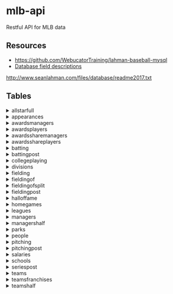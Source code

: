 # mlb-api

Restful API for MLB data

## Resources

* https://github.com/WebucatorTraining/lahman-baseball-mysql
* [Database field descriptions](https://github.com/chadwickbureau/baseballdatabank/blob/master/core/readme2014.txt)


http://www.seanlahman.com/files/database/readme2017.txt


## Tables




<details><summary>allstarfull</summary><br>

<table><tbody>
<tr><td><b>ID</b></td><td>int(11)</td></tr>
<tr><td><b>playerID</b></td><td>varchar(9)</td></tr>
<tr><td><b>yearID</b></td><td>smallint(6)</td></tr>
<tr><td><b>gameNum</b></td><td>smallint(6)</td></tr>
<tr><td><b>gameID</b></td><td>varchar(12)</td></tr>
<tr><td><b>teamID</b></td><td>char(3)</td></tr>
<tr><td><b>team_ID</b></td><td>int(11)</td></tr>
<tr><td><b>lgID</b></td><td>char(2)</td></tr>
<tr><td><b>GP</b></td><td>smallint(6)</td></tr>
<tr><td><b>startingPos</b></td><td>smallint(6)</td></tr>

</tbody></table>



</details>



<details><summary>appearances</summary><br>

<table><tbody>
<tr><td><b>ID</b></td><td>int(11)</td></tr>
<tr><td><b>yearID</b></td><td>smallint(6)</td></tr>
<tr><td><b>teamID</b></td><td>char(3)</td></tr>
<tr><td><b>team_ID</b></td><td>int(11)</td></tr>
<tr><td><b>lgID</b></td><td>char(2)</td></tr>
<tr><td><b>playerID</b></td><td>varchar(9)</td></tr>
<tr><td><b>G_all</b></td><td>smallint(6)</td></tr>
<tr><td><b>GS</b></td><td>smallint(6)</td></tr>
<tr><td><b>G_batting</b></td><td>smallint(6)</td></tr>
<tr><td><b>G_defense</b></td><td>smallint(6)</td></tr>
<tr><td><b>G_p</b></td><td>smallint(6)</td></tr>
<tr><td><b>G_c</b></td><td>smallint(6)</td></tr>
<tr><td><b>G_1b</b></td><td>smallint(6)</td></tr>
<tr><td><b>G_2b</b></td><td>smallint(6)</td></tr>
<tr><td><b>G_3b</b></td><td>smallint(6)</td></tr>
<tr><td><b>G_ss</b></td><td>smallint(6)</td></tr>
<tr><td><b>G_lf</b></td><td>smallint(6)</td></tr>
<tr><td><b>G_cf</b></td><td>smallint(6)</td></tr>
<tr><td><b>G_rf</b></td><td>smallint(6)</td></tr>
<tr><td><b>G_of</b></td><td>smallint(6)</td></tr>
<tr><td><b>G_dh</b></td><td>smallint(6)</td></tr>
<tr><td><b>G_ph</b></td><td>smallint(6)</td></tr>
<tr><td><b>G_pr</b></td><td>smallint(6)</td></tr>

</tbody></table>



</details>



<details><summary>awardsmanagers</summary><br>

<table><tbody>
<tr><td><b>ID</b></td><td>int(11)</td></tr>
<tr><td><b>playerID</b></td><td>varchar(10)</td></tr>
<tr><td><b>awardID</b></td><td>varchar(75)</td></tr>
<tr><td><b>yearID</b></td><td>smallint(6)</td></tr>
<tr><td><b>lgID</b></td><td>char(2)</td></tr>
<tr><td><b>tie</b></td><td>varchar(1)</td></tr>
<tr><td><b>notes</b></td><td>varchar(100)</td></tr>

</tbody></table>



</details>



<details><summary>awardsplayers</summary><br>

<table><tbody>
<tr><td><b>ID</b></td><td>int(11)</td></tr>
<tr><td><b>playerID</b></td><td>varchar(9)</td></tr>
<tr><td><b>awardID</b></td><td>varchar(255)</td></tr>
<tr><td><b>yearID</b></td><td>smallint(6)</td></tr>
<tr><td><b>lgID</b></td><td>char(2)</td></tr>
<tr><td><b>tie</b></td><td>varchar(1)</td></tr>
<tr><td><b>notes</b></td><td>varchar(100)</td></tr>

</tbody></table>



</details>



<details><summary>awardssharemanagers</summary><br>

<table><tbody>
<tr><td><b>ID</b></td><td>int(11)</td></tr>
<tr><td><b>awardID</b></td><td>varchar(25)</td></tr>
<tr><td><b>yearID</b></td><td>smallint(6)</td></tr>
<tr><td><b>lgID</b></td><td>char(2)</td></tr>
<tr><td><b>playerID</b></td><td>varchar(10)</td></tr>
<tr><td><b>pointsWon</b></td><td>smallint(6)</td></tr>
<tr><td><b>pointsMax</b></td><td>smallint(6)</td></tr>
<tr><td><b>votesFirst</b></td><td>smallint(6)</td></tr>

</tbody></table>



</details>



<details><summary>awardsshareplayers</summary><br>

<table><tbody>
<tr><td><b>ID</b></td><td>int(11)</td></tr>
<tr><td><b>awardID</b></td><td>varchar(25)</td></tr>
<tr><td><b>yearID</b></td><td>smallint(6)</td></tr>
<tr><td><b>lgID</b></td><td>char(2)</td></tr>
<tr><td><b>playerID</b></td><td>varchar(9)</td></tr>
<tr><td><b>pointsWon</b></td><td>double</td></tr>
<tr><td><b>pointsMax</b></td><td>smallint(6)</td></tr>
<tr><td><b>votesFirst</b></td><td>double</td></tr>

</tbody></table>



</details>



<details><summary>batting</summary><br>

<table><tbody>
<tr><td><b>ID</b></td><td>int(11)</td></tr>
<tr><td><b>playerID</b></td><td>varchar(9)</td></tr>
<tr><td><b>yearID</b></td><td>smallint(6)</td></tr>
<tr><td><b>stint</b></td><td>smallint(6)</td></tr>
<tr><td><b>teamID</b></td><td>char(3)</td></tr>
<tr><td><b>team_ID</b></td><td>int(11)</td></tr>
<tr><td><b>lgID</b></td><td>char(2)</td></tr>
<tr><td><b>G</b></td><td>smallint(6)</td></tr>
<tr><td><b>G_batting</b></td><td>smallint(6)</td></tr>
<tr><td><b>AB</b></td><td>smallint(6)</td></tr>
<tr><td><b>R</b></td><td>smallint(6)</td></tr>
<tr><td><b>H</b></td><td>smallint(6)</td></tr>
<tr><td><b>2B</b></td><td>smallint(6)</td></tr>
<tr><td><b>3B</b></td><td>smallint(6)</td></tr>
<tr><td><b>HR</b></td><td>smallint(6)</td></tr>
<tr><td><b>RBI</b></td><td>smallint(6)</td></tr>
<tr><td><b>SB</b></td><td>smallint(6)</td></tr>
<tr><td><b>CS</b></td><td>smallint(6)</td></tr>
<tr><td><b>BB</b></td><td>smallint(6)</td></tr>
<tr><td><b>SO</b></td><td>smallint(6)</td></tr>
<tr><td><b>IBB</b></td><td>smallint(6)</td></tr>
<tr><td><b>HBP</b></td><td>smallint(6)</td></tr>
<tr><td><b>SH</b></td><td>smallint(6)</td></tr>
<tr><td><b>SF</b></td><td>smallint(6)</td></tr>
<tr><td><b>GIDP</b></td><td>smallint(6)</td></tr>

</tbody></table>



</details>



<details><summary>battingpost</summary><br>

<table><tbody>
<tr><td><b>ID</b></td><td>int(11)</td></tr>
<tr><td><b>yearID</b></td><td>smallint(6)</td></tr>
<tr><td><b>round</b></td><td>varchar(10)</td></tr>
<tr><td><b>playerID</b></td><td>varchar(9)</td></tr>
<tr><td><b>teamID</b></td><td>char(3)</td></tr>
<tr><td><b>team_ID</b></td><td>int(11)</td></tr>
<tr><td><b>lgID</b></td><td>char(2)</td></tr>
<tr><td><b>G</b></td><td>smallint(6)</td></tr>
<tr><td><b>AB</b></td><td>smallint(6)</td></tr>
<tr><td><b>R</b></td><td>smallint(6)</td></tr>
<tr><td><b>H</b></td><td>smallint(6)</td></tr>
<tr><td><b>2B</b></td><td>smallint(6)</td></tr>
<tr><td><b>3B</b></td><td>smallint(6)</td></tr>
<tr><td><b>HR</b></td><td>smallint(6)</td></tr>
<tr><td><b>RBI</b></td><td>smallint(6)</td></tr>
<tr><td><b>SB</b></td><td>smallint(6)</td></tr>
<tr><td><b>CS</b></td><td>smallint(6)</td></tr>
<tr><td><b>BB</b></td><td>smallint(6)</td></tr>
<tr><td><b>SO</b></td><td>smallint(6)</td></tr>
<tr><td><b>IBB</b></td><td>smallint(6)</td></tr>
<tr><td><b>HBP</b></td><td>smallint(6)</td></tr>
<tr><td><b>SH</b></td><td>smallint(6)</td></tr>
<tr><td><b>SF</b></td><td>smallint(6)</td></tr>
<tr><td><b>GIDP</b></td><td>smallint(6)</td></tr>

</tbody></table>



</details>



<details><summary>collegeplaying</summary><br>

<table><tbody>
<tr><td><b>ID</b></td><td>int(11)</td></tr>
<tr><td><b>playerID</b></td><td>varchar(9)</td></tr>
<tr><td><b>schoolID</b></td><td>varchar(15)</td></tr>
<tr><td><b>yearID</b></td><td>smallint(6)</td></tr>

</tbody></table>



</details>



<details><summary>divisions</summary><br>

<table><tbody>
<tr><td><b>ID</b></td><td>int(11)</td></tr>
<tr><td><b>divID</b></td><td>char(2)</td></tr>
<tr><td><b>lgID</b></td><td>char(2)</td></tr>
<tr><td><b>division</b></td><td>varchar(50)</td></tr>
<tr><td><b>active</b></td><td>char(1)</td></tr>

</tbody></table>



</details>



<details><summary>fielding</summary><br>

<table><tbody>
<tr><td><b>ID</b></td><td>int(11)</td></tr>
<tr><td><b>playerID</b></td><td>varchar(9)</td></tr>
<tr><td><b>yearID</b></td><td>smallint(6)</td></tr>
<tr><td><b>stint</b></td><td>smallint(6)</td></tr>
<tr><td><b>teamID</b></td><td>char(3)</td></tr>
<tr><td><b>team_ID</b></td><td>int(11)</td></tr>
<tr><td><b>lgID</b></td><td>char(2)</td></tr>
<tr><td><b>POS</b></td><td>varchar(2)</td></tr>
<tr><td><b>G</b></td><td>smallint(6)</td></tr>
<tr><td><b>GS</b></td><td>smallint(6)</td></tr>
<tr><td><b>InnOuts</b></td><td>smallint(6)</td></tr>
<tr><td><b>PO</b></td><td>smallint(6)</td></tr>
<tr><td><b>A</b></td><td>smallint(6)</td></tr>
<tr><td><b>E</b></td><td>smallint(6)</td></tr>
<tr><td><b>DP</b></td><td>smallint(6)</td></tr>
<tr><td><b>PB</b></td><td>smallint(6)</td></tr>
<tr><td><b>WP</b></td><td>smallint(6)</td></tr>
<tr><td><b>SB</b></td><td>smallint(6)</td></tr>
<tr><td><b>CS</b></td><td>smallint(6)</td></tr>
<tr><td><b>ZR</b></td><td>double</td></tr>

</tbody></table>



</details>



<details><summary>fieldingof</summary><br>

<table><tbody>
<tr><td><b>ID</b></td><td>int(11)</td></tr>
<tr><td><b>playerID</b></td><td>varchar(9)</td></tr>
<tr><td><b>yearID</b></td><td>smallint(6)</td></tr>
<tr><td><b>stint</b></td><td>smallint(6)</td></tr>
<tr><td><b>Glf</b></td><td>smallint(6)</td></tr>
<tr><td><b>Gcf</b></td><td>smallint(6)</td></tr>
<tr><td><b>Grf</b></td><td>smallint(6)</td></tr>

</tbody></table>



</details>



<details><summary>fieldingofsplit</summary><br>

<table><tbody>
<tr><td><b>ID</b></td><td>int(11)</td></tr>
<tr><td><b>playerID</b></td><td>varchar(9)</td></tr>
<tr><td><b>yearID</b></td><td>smallint(6)</td></tr>
<tr><td><b>stint</b></td><td>smallint(6)</td></tr>
<tr><td><b>teamID</b></td><td>char(3)</td></tr>
<tr><td><b>team_ID</b></td><td>int(11)</td></tr>
<tr><td><b>lgID</b></td><td>char(2)</td></tr>
<tr><td><b>POS</b></td><td>varchar(2)</td></tr>
<tr><td><b>G</b></td><td>smallint(6)</td></tr>
<tr><td><b>GS</b></td><td>smallint(6)</td></tr>
<tr><td><b>InnOuts</b></td><td>smallint(6)</td></tr>
<tr><td><b>PO</b></td><td>smallint(6)</td></tr>
<tr><td><b>A</b></td><td>smallint(6)</td></tr>
<tr><td><b>E</b></td><td>smallint(6)</td></tr>
<tr><td><b>DP</b></td><td>smallint(6)</td></tr>
<tr><td><b>PB</b></td><td>smallint(6)</td></tr>
<tr><td><b>WP</b></td><td>smallint(6)</td></tr>
<tr><td><b>SB</b></td><td>smallint(6)</td></tr>
<tr><td><b>CS</b></td><td>smallint(6)</td></tr>
<tr><td><b>ZR</b></td><td>double</td></tr>

</tbody></table>



</details>



<details><summary>fieldingpost</summary><br>

<table><tbody>
<tr><td><b>ID</b></td><td>int(11)</td></tr>
<tr><td><b>playerID</b></td><td>varchar(9)</td></tr>
<tr><td><b>yearID</b></td><td>smallint(6)</td></tr>
<tr><td><b>teamID</b></td><td>char(3)</td></tr>
<tr><td><b>team_ID</b></td><td>int(11)</td></tr>
<tr><td><b>lgID</b></td><td>char(2)</td></tr>
<tr><td><b>round</b></td><td>varchar(10)</td></tr>
<tr><td><b>POS</b></td><td>varchar(2)</td></tr>
<tr><td><b>G</b></td><td>smallint(6)</td></tr>
<tr><td><b>GS</b></td><td>smallint(6)</td></tr>
<tr><td><b>InnOuts</b></td><td>smallint(6)</td></tr>
<tr><td><b>PO</b></td><td>smallint(6)</td></tr>
<tr><td><b>A</b></td><td>smallint(6)</td></tr>
<tr><td><b>E</b></td><td>smallint(6)</td></tr>
<tr><td><b>DP</b></td><td>smallint(6)</td></tr>
<tr><td><b>TP</b></td><td>smallint(6)</td></tr>
<tr><td><b>PB</b></td><td>smallint(6)</td></tr>
<tr><td><b>SB</b></td><td>smallint(6)</td></tr>
<tr><td><b>CS</b></td><td>smallint(6)</td></tr>

</tbody></table>



</details>



<details><summary>halloffame</summary><br>

<table><tbody>
<tr><td><b>ID</b></td><td>int(11)</td></tr>
<tr><td><b>playerID</b></td><td>varchar(10)</td></tr>
<tr><td><b>yearid</b></td><td>smallint(6)</td></tr>
<tr><td><b>votedBy</b></td><td>varchar(64)</td></tr>
<tr><td><b>ballots</b></td><td>smallint(6)</td></tr>
<tr><td><b>needed</b></td><td>smallint(6)</td></tr>
<tr><td><b>votes</b></td><td>smallint(6)</td></tr>
<tr><td><b>inducted</b></td><td>varchar(1)</td></tr>
<tr><td><b>category</b></td><td>varchar(20)</td></tr>
<tr><td><b>needed_note</b></td><td>varchar(25)</td></tr>

</tbody></table>



</details>



<details><summary>homegames</summary><br>

<table><tbody>
<tr><td><b>ID</b></td><td>int(11)</td></tr>
<tr><td><b>yearkey</b></td><td>int(11)</td></tr>
<tr><td><b>leaguekey</b></td><td>char(2)</td></tr>
<tr><td><b>teamkey</b></td><td>char(3)</td></tr>
<tr><td><b>team_ID</b></td><td>int(11)</td></tr>
<tr><td><b>parkkey</b></td><td>varchar(255)</td></tr>
<tr><td><b>park_ID</b></td><td>int(11)</td></tr>
<tr><td><b>spanfirst</b></td><td>varchar(255)</td></tr>
<tr><td><b>spanlast</b></td><td>varchar(255)</td></tr>
<tr><td><b>games</b></td><td>int(11)</td></tr>
<tr><td><b>openings</b></td><td>int(11)</td></tr>
<tr><td><b>attendance</b></td><td>int(11)</td></tr>
<tr><td><b>spanfirst_date</b></td><td>date</td></tr>
<tr><td><b>spanlast_date</b></td><td>date</td></tr>

</tbody></table>



</details>



<details><summary>leagues</summary><br>

<table><tbody>
<tr><td><b>lgID</b></td><td>char(2)</td></tr>
<tr><td><b>league</b></td><td>varchar(50)</td></tr>
<tr><td><b>active</b></td><td>char(1)</td></tr>

</tbody></table>



</details>



<details><summary>managers</summary><br>

<table><tbody>
<tr><td><b>ID</b></td><td>int(11)</td></tr>
<tr><td><b>playerID</b></td><td>varchar(10)</td></tr>
<tr><td><b>yearID</b></td><td>smallint(6)</td></tr>
<tr><td><b>teamID</b></td><td>char(3)</td></tr>
<tr><td><b>team_ID</b></td><td>int(11)</td></tr>
<tr><td><b>lgID</b></td><td>char(2)</td></tr>
<tr><td><b>inseason</b></td><td>smallint(6)</td></tr>
<tr><td><b>G</b></td><td>smallint(6)</td></tr>
<tr><td><b>W</b></td><td>smallint(6)</td></tr>
<tr><td><b>L</b></td><td>smallint(6)</td></tr>
<tr><td><b>teamRank</b></td><td>smallint(6)</td></tr>
<tr><td><b>plyrMgr</b></td><td>varchar(1)</td></tr>

</tbody></table>



</details>



<details><summary>managershalf</summary><br>

<table><tbody>
<tr><td><b>ID</b></td><td>int(11)</td></tr>
<tr><td><b>playerID</b></td><td>varchar(10)</td></tr>
<tr><td><b>yearID</b></td><td>smallint(6)</td></tr>
<tr><td><b>teamID</b></td><td>char(3)</td></tr>
<tr><td><b>team_ID</b></td><td>int(11)</td></tr>
<tr><td><b>lgID</b></td><td>char(2)</td></tr>
<tr><td><b>inseason</b></td><td>smallint(6)</td></tr>
<tr><td><b>half</b></td><td>smallint(6)</td></tr>
<tr><td><b>G</b></td><td>smallint(6)</td></tr>
<tr><td><b>W</b></td><td>smallint(6)</td></tr>
<tr><td><b>L</b></td><td>smallint(6)</td></tr>
<tr><td><b>teamRank</b></td><td>smallint(6)</td></tr>

</tbody></table>



</details>



<details><summary>parks</summary><br>

<table><tbody>
<tr><td><b>ID</b></td><td>int(11)</td></tr>
<tr><td><b>parkalias</b></td><td>varchar(255)</td></tr>
<tr><td><b>parkkey</b></td><td>varchar(255)</td></tr>
<tr><td><b>parkname</b></td><td>varchar(255)</td></tr>
<tr><td><b>city</b></td><td>varchar(255)</td></tr>
<tr><td><b>state</b></td><td>varchar(255)</td></tr>
<tr><td><b>country</b></td><td>varchar(255)</td></tr>

</tbody></table>



</details>



<details><summary>people</summary><br>

<table><tbody>
<tr><td><b>playerID</b></td><td>varchar(9)</td></tr>
<tr><td><b>birthYear</b></td><td>int(11)</td></tr>
<tr><td><b>birthMonth</b></td><td>int(11)</td></tr>
<tr><td><b>birthDay</b></td><td>int(11)</td></tr>
<tr><td><b>birthCountry</b></td><td>varchar(255)</td></tr>
<tr><td><b>birthState</b></td><td>varchar(255)</td></tr>
<tr><td><b>birthCity</b></td><td>varchar(255)</td></tr>
<tr><td><b>deathYear</b></td><td>int(11)</td></tr>
<tr><td><b>deathMonth</b></td><td>int(11)</td></tr>
<tr><td><b>deathDay</b></td><td>int(11)</td></tr>
<tr><td><b>deathCountry</b></td><td>varchar(255)</td></tr>
<tr><td><b>deathState</b></td><td>varchar(255)</td></tr>
<tr><td><b>deathCity</b></td><td>varchar(255)</td></tr>
<tr><td><b>nameFirst</b></td><td>varchar(255)</td></tr>
<tr><td><b>nameLast</b></td><td>varchar(255)</td></tr>
<tr><td><b>nameGiven</b></td><td>varchar(255)</td></tr>
<tr><td><b>weight</b></td><td>int(11)</td></tr>
<tr><td><b>height</b></td><td>int(11)</td></tr>
<tr><td><b>bats</b></td><td>varchar(255)</td></tr>
<tr><td><b>throws</b></td><td>varchar(255)</td></tr>
<tr><td><b>debut</b></td><td>varchar(255)</td></tr>
<tr><td><b>finalGame</b></td><td>varchar(255)</td></tr>
<tr><td><b>retroID</b></td><td>varchar(255)</td></tr>
<tr><td><b>bbrefID</b></td><td>varchar(255)</td></tr>
<tr><td><b>birth_date</b></td><td>date</td></tr>
<tr><td><b>debut_date</b></td><td>date</td></tr>
<tr><td><b>finalgame_date</b></td><td>date</td></tr>
<tr><td><b>death_date</b></td><td>date</td></tr>

</tbody></table>



</details>



<details><summary>pitching</summary><br>

<table><tbody>
<tr><td><b>ID</b></td><td>int(11)</td></tr>
<tr><td><b>playerID</b></td><td>varchar(9)</td></tr>
<tr><td><b>yearID</b></td><td>smallint(6)</td></tr>
<tr><td><b>stint</b></td><td>smallint(6)</td></tr>
<tr><td><b>teamID</b></td><td>char(3)</td></tr>
<tr><td><b>team_ID</b></td><td>int(11)</td></tr>
<tr><td><b>lgID</b></td><td>char(2)</td></tr>
<tr><td><b>W</b></td><td>smallint(6)</td></tr>
<tr><td><b>L</b></td><td>smallint(6)</td></tr>
<tr><td><b>G</b></td><td>smallint(6)</td></tr>
<tr><td><b>GS</b></td><td>smallint(6)</td></tr>
<tr><td><b>CG</b></td><td>smallint(6)</td></tr>
<tr><td><b>SHO</b></td><td>smallint(6)</td></tr>
<tr><td><b>SV</b></td><td>smallint(6)</td></tr>
<tr><td><b>IPouts</b></td><td>int(11)</td></tr>
<tr><td><b>H</b></td><td>smallint(6)</td></tr>
<tr><td><b>ER</b></td><td>smallint(6)</td></tr>
<tr><td><b>HR</b></td><td>smallint(6)</td></tr>
<tr><td><b>BB</b></td><td>smallint(6)</td></tr>
<tr><td><b>SO</b></td><td>smallint(6)</td></tr>
<tr><td><b>BAOpp</b></td><td>double</td></tr>
<tr><td><b>ERA</b></td><td>double</td></tr>
<tr><td><b>IBB</b></td><td>smallint(6)</td></tr>
<tr><td><b>WP</b></td><td>smallint(6)</td></tr>
<tr><td><b>HBP</b></td><td>smallint(6)</td></tr>
<tr><td><b>BK</b></td><td>smallint(6)</td></tr>
<tr><td><b>BFP</b></td><td>smallint(6)</td></tr>
<tr><td><b>GF</b></td><td>smallint(6)</td></tr>
<tr><td><b>R</b></td><td>smallint(6)</td></tr>
<tr><td><b>SH</b></td><td>smallint(6)</td></tr>
<tr><td><b>SF</b></td><td>smallint(6)</td></tr>
<tr><td><b>GIDP</b></td><td>smallint(6)</td></tr>

</tbody></table>



</details>



<details><summary>pitchingpost</summary><br>

<table><tbody>
<tr><td><b>ID</b></td><td>int(11)</td></tr>
<tr><td><b>playerID</b></td><td>varchar(9)</td></tr>
<tr><td><b>yearID</b></td><td>smallint(6)</td></tr>
<tr><td><b>round</b></td><td>varchar(10)</td></tr>
<tr><td><b>teamID</b></td><td>char(3)</td></tr>
<tr><td><b>team_ID</b></td><td>int(11)</td></tr>
<tr><td><b>lgID</b></td><td>char(2)</td></tr>
<tr><td><b>W</b></td><td>smallint(6)</td></tr>
<tr><td><b>L</b></td><td>smallint(6)</td></tr>
<tr><td><b>G</b></td><td>smallint(6)</td></tr>
<tr><td><b>GS</b></td><td>smallint(6)</td></tr>
<tr><td><b>CG</b></td><td>smallint(6)</td></tr>
<tr><td><b>SHO</b></td><td>smallint(6)</td></tr>
<tr><td><b>SV</b></td><td>smallint(6)</td></tr>
<tr><td><b>IPouts</b></td><td>int(11)</td></tr>
<tr><td><b>H</b></td><td>smallint(6)</td></tr>
<tr><td><b>ER</b></td><td>smallint(6)</td></tr>
<tr><td><b>HR</b></td><td>smallint(6)</td></tr>
<tr><td><b>BB</b></td><td>smallint(6)</td></tr>
<tr><td><b>SO</b></td><td>smallint(6)</td></tr>
<tr><td><b>BAOpp</b></td><td>double</td></tr>
<tr><td><b>ERA</b></td><td>double</td></tr>
<tr><td><b>IBB</b></td><td>smallint(6)</td></tr>
<tr><td><b>WP</b></td><td>smallint(6)</td></tr>
<tr><td><b>HBP</b></td><td>smallint(6)</td></tr>
<tr><td><b>BK</b></td><td>smallint(6)</td></tr>
<tr><td><b>BFP</b></td><td>smallint(6)</td></tr>
<tr><td><b>GF</b></td><td>smallint(6)</td></tr>
<tr><td><b>R</b></td><td>smallint(6)</td></tr>
<tr><td><b>SH</b></td><td>smallint(6)</td></tr>
<tr><td><b>SF</b></td><td>smallint(6)</td></tr>
<tr><td><b>GIDP</b></td><td>smallint(6)</td></tr>

</tbody></table>



</details>



<details><summary>salaries</summary><br>

<table><tbody>
<tr><td><b>ID</b></td><td>int(11)</td></tr>
<tr><td><b>yearID</b></td><td>smallint(6)</td></tr>
<tr><td><b>teamID</b></td><td>char(3)</td></tr>
<tr><td><b>team_ID</b></td><td>int(11)</td></tr>
<tr><td><b>lgID</b></td><td>char(2)</td></tr>
<tr><td><b>playerID</b></td><td>varchar(9)</td></tr>
<tr><td><b>salary</b></td><td>double</td></tr>

</tbody></table>



</details>



<details><summary>schools</summary><br>

<table><tbody>
<tr><td><b>schoolID</b></td><td>varchar(15)</td></tr>
<tr><td><b>name_full</b></td><td>varchar(255)</td></tr>
<tr><td><b>city</b></td><td>varchar(55)</td></tr>
<tr><td><b>state</b></td><td>varchar(55)</td></tr>
<tr><td><b>country</b></td><td>varchar(55)</td></tr>

</tbody></table>



</details>



<details><summary>seriespost</summary><br>

<table><tbody>
<tr><td><b>ID</b></td><td>int(11)</td></tr>
<tr><td><b>yearID</b></td><td>smallint(6)</td></tr>
<tr><td><b>round</b></td><td>varchar(5)</td></tr>
<tr><td><b>teamIDwinner</b></td><td>varchar(3)</td></tr>
<tr><td><b>lgIDwinner</b></td><td>varchar(2)</td></tr>
<tr><td><b>team_IDwinner</b></td><td>int(11)</td></tr>
<tr><td><b>teamIDloser</b></td><td>varchar(3)</td></tr>
<tr><td><b>team_IDloser</b></td><td>int(11)</td></tr>
<tr><td><b>lgIDloser</b></td><td>varchar(2)</td></tr>
<tr><td><b>wins</b></td><td>smallint(6)</td></tr>
<tr><td><b>losses</b></td><td>smallint(6)</td></tr>
<tr><td><b>ties</b></td><td>smallint(6)</td></tr>

</tbody></table>



</details>



<details><summary>teams</summary><br>

<table><tbody>
<tr><td><b>ID</b></td><td>int(11)</td></tr>
<tr><td><b>yearID</b></td><td>smallint(6)</td></tr>
<tr><td><b>lgID</b></td><td>char(2)</td></tr>
<tr><td><b>teamID</b></td><td>char(3)</td></tr>
<tr><td><b>franchID</b></td><td>varchar(3)</td></tr>
<tr><td><b>divID</b></td><td>char(1)</td></tr>
<tr><td><b>div_ID</b></td><td>int(11)</td></tr>
<tr><td><b>teamRank</b></td><td>smallint(6)</td></tr>
<tr><td><b>G</b></td><td>smallint(6)</td></tr>
<tr><td><b>Ghome</b></td><td>smallint(6)</td></tr>
<tr><td><b>W</b></td><td>smallint(6)</td></tr>
<tr><td><b>L</b></td><td>smallint(6)</td></tr>
<tr><td><b>DivWin</b></td><td>varchar(1)</td></tr>
<tr><td><b>WCWin</b></td><td>varchar(1)</td></tr>
<tr><td><b>LgWin</b></td><td>varchar(1)</td></tr>
<tr><td><b>WSWin</b></td><td>varchar(1)</td></tr>
<tr><td><b>R</b></td><td>smallint(6)</td></tr>
<tr><td><b>AB</b></td><td>smallint(6)</td></tr>
<tr><td><b>H</b></td><td>smallint(6)</td></tr>
<tr><td><b>2B</b></td><td>smallint(6)</td></tr>
<tr><td><b>3B</b></td><td>smallint(6)</td></tr>
<tr><td><b>HR</b></td><td>smallint(6)</td></tr>
<tr><td><b>BB</b></td><td>smallint(6)</td></tr>
<tr><td><b>SO</b></td><td>smallint(6)</td></tr>
<tr><td><b>SB</b></td><td>smallint(6)</td></tr>
<tr><td><b>CS</b></td><td>smallint(6)</td></tr>
<tr><td><b>HBP</b></td><td>smallint(6)</td></tr>
<tr><td><b>SF</b></td><td>smallint(6)</td></tr>
<tr><td><b>RA</b></td><td>smallint(6)</td></tr>
<tr><td><b>ER</b></td><td>smallint(6)</td></tr>
<tr><td><b>ERA</b></td><td>double</td></tr>
<tr><td><b>CG</b></td><td>smallint(6)</td></tr>
<tr><td><b>SHO</b></td><td>smallint(6)</td></tr>
<tr><td><b>SV</b></td><td>smallint(6)</td></tr>
<tr><td><b>IPouts</b></td><td>int(11)</td></tr>
<tr><td><b>HA</b></td><td>smallint(6)</td></tr>
<tr><td><b>HRA</b></td><td>smallint(6)</td></tr>
<tr><td><b>BBA</b></td><td>smallint(6)</td></tr>
<tr><td><b>SOA</b></td><td>smallint(6)</td></tr>
<tr><td><b>E</b></td><td>int(11)</td></tr>
<tr><td><b>DP</b></td><td>int(11)</td></tr>
<tr><td><b>FP</b></td><td>double</td></tr>
<tr><td><b>name</b></td><td>varchar(50)</td></tr>
<tr><td><b>park</b></td><td>varchar(255)</td></tr>
<tr><td><b>attendance</b></td><td>int(11)</td></tr>
<tr><td><b>BPF</b></td><td>int(11)</td></tr>
<tr><td><b>PPF</b></td><td>int(11)</td></tr>
<tr><td><b>teamIDBR</b></td><td>varchar(3)</td></tr>
<tr><td><b>teamIDlahman45</b></td><td>varchar(3)</td></tr>
<tr><td><b>teamIDretro</b></td><td>varchar(3)</td></tr>

</tbody></table>



</details>



<details><summary>teamsfranchises</summary><br>

<table><tbody>
<tr><td><b>franchID</b></td><td>varchar(3)</td></tr>
<tr><td><b>franchName</b></td><td>varchar(50)</td></tr>
<tr><td><b>active</b></td><td>char(1)</td></tr>
<tr><td><b>NAassoc</b></td><td>varchar(3)</td></tr>

</tbody></table>



</details>



<details><summary>teamshalf</summary><br>

<table><tbody>
<tr><td><b>ID</b></td><td>int(11)</td></tr>
<tr><td><b>yearID</b></td><td>smallint(6)</td></tr>
<tr><td><b>lgID</b></td><td>char(2)</td></tr>
<tr><td><b>teamID</b></td><td>char(3)</td></tr>
<tr><td><b>team_ID</b></td><td>int(11)</td></tr>
<tr><td><b>Half</b></td><td>varchar(1)</td></tr>
<tr><td><b>divID</b></td><td>char(1)</td></tr>
<tr><td><b>div_ID</b></td><td>int(11)</td></tr>
<tr><td><b>DivWin</b></td><td>varchar(1)</td></tr>
<tr><td><b>teamRank</b></td><td>smallint(6)</td></tr>
<tr><td><b>G</b></td><td>smallint(6)</td></tr>
<tr><td><b>W</b></td><td>smallint(6)</td></tr>
<tr><td><b>L</b></td><td>smallint(6)</td></tr>

</tbody></table>



</details>
